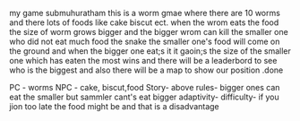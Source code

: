 my game submuhuratham
this is a worm gmae where there are 10 worms and there lots of foods like cake biscut ect.
when the wrom eats the food the size of worm grows bigger and the bigger wrom can kill the smaller one who did not eat much food the snake the smaller one's food will come on the ground and when the bigger one eat;s it it gaoin;s the size of the smaller one  which has eaten the most wins and there will be a leaderbord to see who is the biggest and also there will be a map to show our position .done


PC - worms
NPC - cake, biscut,food
Story- above
rules- bigger ones can eat the smaller but sammler cant's eat bigger 
adaptivity- difficulty- if you jion too late the food might be and that is a disadvantage




